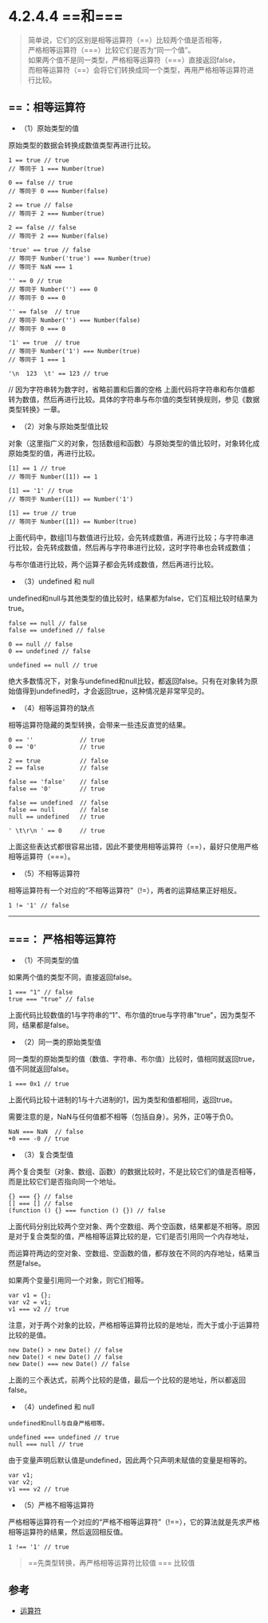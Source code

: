# 4.2.4.4 ==和===

>简单说，它们的区别是相等运算符（==）比较两个值是否相等，  
严格相等运算符（===）比较它们是否为“同一个值”。  
如果两个值不是同一类型，严格相等运算符（===）直接返回false，  
而相等运算符（==）会将它们转换成同一个类型，再用严格相等运算符进行比较。

## ==：相等运算符

- （1）原始类型的值

原始类型的数据会转换成数值类型再进行比较。

```
1 == true // true
// 等同于 1 === Number(true)

0 == false // true
// 等同于 0 === Number(false)

2 == true // false
// 等同于 2 === Number(true)

2 == false // false
// 等同于 2 === Number(false)

'true' == true // false
// 等同于 Number('true') === Number(true)
// 等同于 NaN === 1

'' == 0 // true
// 等同于 Number('') === 0
// 等同于 0 === 0

'' == false  // true
// 等同于 Number('') === Number(false)
// 等同于 0 === 0

'1' == true  // true
// 等同于 Number('1') === Number(true)
// 等同于 1 === 1

'\n  123  \t' == 123 // true

```
// 因为字符串转为数字时，省略前置和后置的空格
上面代码将字符串和布尔值都转为数值，然后再进行比较。具体的字符串与布尔值的类型转换规则，参见《数据类型转换》一章。

- （2）对象与原始类型值比较

对象（这里指广义的对象，包括数组和函数）与原始类型的值比较时，对象转化成原始类型的值，再进行比较。

```
[1] == 1 // true
// 等同于 Number([1]) == 1

[1] == '1' // true
// 等同于 Number([1]) == Number('1')

[1] == true // true
// 等同于 Number([1]) == Number(true)

```

上面代码中，数组[1]与数值进行比较，会先转成数值，再进行比较；与字符串进行比较，会先转成数值，然后再与字符串进行比较，这时字符串也会转成数值；

与布尔值进行比较，两个运算子都会先转成数值，然后再进行比较。

- （3）undefined 和 null

undefined和null与其他类型的值比较时，结果都为false，它们互相比较时结果为true。

```
false == null // false
false == undefined // false

0 == null // false
0 == undefined // false

undefined == null // true
```

绝大多数情况下，对象与undefined和null比较，都返回false。只有在对象转为原始值得到undefined时，才会返回true，这种情况是非常罕见的。

- （4）相等运算符的缺点

相等运算符隐藏的类型转换，会带来一些违反直觉的结果。

```
0 == ''             // true
0 == '0'            // true

2 == true           // false
2 == false          // false

false == 'false'    // false
false == '0'        // true

false == undefined  // false
false == null       // false
null == undefined   // true

' \t\r\n ' == 0     // true
```

上面这些表达式都很容易出错，因此不要使用相等运算符（==），最好只使用严格相等运算符（===）。

- （5）不相等运算符

相等运算符有一个对应的“不相等运算符”（!=），两者的运算结果正好相反。

```
1 != '1' // false
```

----------------------------------


## ===： 严格相等运算符

- （1）不同类型的值

如果两个值的类型不同，直接返回false。

```
1 === "1" // false
true === "true" // false

```
上面代码比较数值的1与字符串的“1”、布尔值的true与字符串"true"，因为类型不同，结果都是false。

- （2）同一类的原始类型值

同一类型的原始类型的值（数值、字符串、布尔值）比较时，值相同就返回true，值不同就返回false。

```
1 === 0x1 // true
```

上面代码比较十进制的1与十六进制的1，因为类型和值都相同，返回true。

需要注意的是，NaN与任何值都不相等（包括自身）。另外，正0等于负0。

```
NaN === NaN  // false
+0 === -0 // true
```

- （3）复合类型值

两个复合类型（对象、数组、函数）的数据比较时，不是比较它们的值是否相等，而是比较它们是否指向同一个地址。

```
{} === {} // false
[] === [] // false
(function () {} === function () {}) // false
```

上面代码分别比较两个空对象、两个空数组、两个空函数，结果都是不相等。原因是对于复合类型的值，严格相等运算比较的是，它们是否引用同一个内存地址，

而运算符两边的空对象、空数组、空函数的值，都存放在不同的内存地址，结果当然是false。

如果两个变量引用同一个对象，则它们相等。

```
var v1 = {};
var v2 = v1;
v1 === v2 // true
```

注意，对于两个对象的比较，严格相等运算符比较的是地址，而大于或小于运算符比较的是值。

```
new Date() > new Date() // false
new Date() < new Date() // false
new Date() === new Date() // false
```

上面的三个表达式，前两个比较的是值，最后一个比较的是地址，所以都返回false。

- （4）undefined 和 null

```
undefined和null与自身严格相等。

undefined === undefined // true
null === null // true
```

由于变量声明后默认值是undefined，因此两个只声明未赋值的变量是相等的。

```
var v1;
var v2;
v1 === v2 // true
```

- （5）严格不相等运算符

严格相等运算符有一个对应的“严格不相等运算符”（!==），它的算法就是先求严格相等运算符的结果，然后返回相反值。

```
1 !== '1' // true
```


>>>

>==先类型转换，再严格相等运算符比较值
=== 比较值


## 参考
- [运算符](https://javascript.ruanyifeng.com/grammar/operator.html#toc6)
